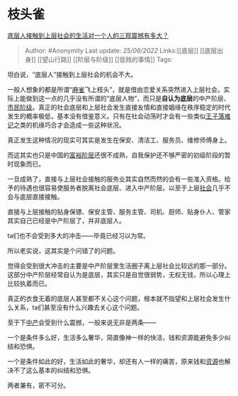 # 枝头雀
[底层人接触到上层社会的生活对一个人的三观震撼有多大？](https://www.zhihu.com/question/39459235/answer/2538673790)

> Author: #Anonymity
> Last update: *25/06/2022*
> Links:[[底层]] [[底层出身]] [[望山行路]] [[阶层与阶级]] [[低贱的事情]]
> Tags:

坦白说，“底层人”接触到上层社会的机会不大。

一般人想象的都是所谓“[麻雀](https://www.zhihu.com/search?q=%E9%BA%BB%E9%9B%80&search_source=Entity&hybrid_search_source=Entity&hybrid_search_extra=%7B%22sourceType%22%3A%22answer%22%2C%22sourceId%22%3A2538673790%7D)飞上枝头”，就是借由恋爱关系突然进入上层社会。实际上能做到这一点的几乎没有所谓的“底层人物”，而只是**自认为底层**的中产阶层、[市民阶级](https://www.zhihu.com/search?q=%E5%B8%82%E6%B0%91%E9%98%B6%E7%BA%A7&search_source=Entity&hybrid_search_source=Entity&hybrid_search_extra=%7B%22sourceType%22%3A%22answer%22%2C%22sourceId%22%3A2538673790%7D)。真正的社会底层和上层社会发生直接友情和直接姻缘在秩序稳定的时代发生的概率极低，基本没有借鉴意义。只有在社会动荡时才会有一些类似[王子落难记](https://www.zhihu.com/search?q=%E7%8E%8B%E5%AD%90%E8%90%BD%E9%9A%BE%E8%AE%B0&search_source=Entity&hybrid_search_source=Entity&hybrid_search_extra=%7B%22sourceType%22%3A%22answer%22%2C%22sourceId%22%3A2538673790%7D)之类的机缘巧合才会造成一些这种状况。

真正发生这种情况的现实可其实是发生在保安、清洁工、服务员、维修师傅身上。

而这其实也只是中国的[富裕阶层](https://www.zhihu.com/search?q=%E5%AF%8C%E8%A3%95%E9%98%B6%E5%B1%82&search_source=Entity&hybrid_search_source=Entity&hybrid_search_extra=%7B%22sourceType%22%3A%22answer%22%2C%22sourceId%22%3A2538673790%7D)还很不成熟，自我保护还不够严密的初级阶段的暂时现象而已。

一旦成熟了，直接与上层社会接触的服务业其实自然而然的会有一些准入资格。给予的待遇也很容易使服务者脱离社会底层、进入中产阶层。以至于上层[社会](https://www.zhihu.com/search?q=%E7%A4%BE%E4%BC%9A&search_source=Entity&hybrid_search_source=Entity&hybrid_search_extra=%7B%22sourceType%22%3A%22answer%22%2C%22sourceId%22%3A2538673790%7D)几乎不会与底层直接接触。

直接与上层接触的贴身保镖、保安主管、服务主管、司机、厨师、贴身仆人、管家其实自己已经是中产阶层了，并非底层人。

ta们也不会受到多大的冲击——毕竟已经习以为常。

所以老实说，这其实是个问错了的问题。

觉得会受到很大冲击的主要是中产阶层里生活圈子离上层社会比较远的那一部分。这部分中产阶层经常自认为是底层，其实只是自觉很弱势，无权无钱，所以心理上比较执着而已。

真正的衣食无着的底层人甚至都不关心这个问题，根本就不指望和上层社会发生什么关系，ta们甚至没有什么兴趣去关心这个问题。

至于下[中产](https://www.zhihu.com/search?q=%E4%B8%AD%E4%BA%A7&search_source=Entity&hybrid_search_source=Entity&hybrid_search_extra=%7B%22sourceType%22%3A%22answer%22%2C%22sourceId%22%3A2538673790%7D)会受到什么震撼，一般来说无非是两条——

一个是条件多么好，生活多么奢华，简直像神一样的快活，钱和资源能避免多少纠结和恐惧。

一个是条件如此的好，生活如此的奢华，却还有人一样的痛苦，原来钱和[资源](https://www.zhihu.com/search?q=%E8%B5%84%E6%BA%90&search_source=Entity&hybrid_search_source=Entity&hybrid_search_extra=%7B%22sourceType%22%3A%22answer%22%2C%22sourceId%22%3A2538673790%7D)也解决不了这么基本的纠结和恐惧。

两者兼有，密不可分。
